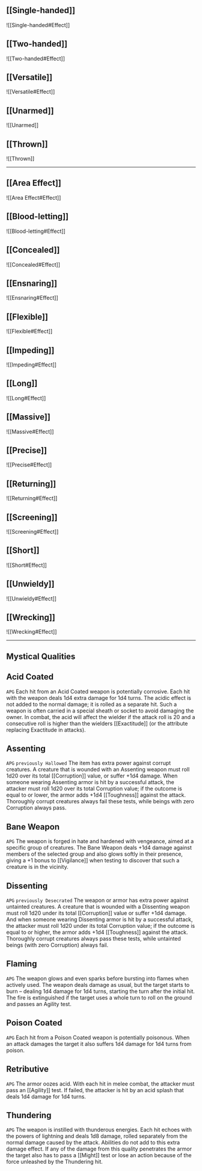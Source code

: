 ## [[Single-handed]]
![[Single-handed#Effect]]
## [[Two-handed]]
![[Two-handed#Effect]]
## [[Versatile]]
![[Versatile#Effect]]
## [[Unarmed]]
![[Unarmed]]
## [[Thrown]]
![[Thrown]]

---

## [[Area Effect]]
![[Area Effect#Effect]]
## [[Blood-letting]]
![[Blood-letting#Effect]]
## [[Concealed]]
![[Concealed#Effect]]
## [[Ensnaring]]
![[Ensnaring#Effect]]
## [[Flexible]]
![[Flexible#Effect]]
## [[Impeding]]
![[Impeding#Effect]]
## [[Long]]
![[Long#Effect]]
## [[Massive]]
![[Massive#Effect]]
## [[Precise]]
![[Precise#Effect]]
## [[Returning]]
![[Returning#Effect]]
## [[Screening]]
![[Screening#Effect]]
## [[Short]]
![[Short#Effect]]
## [[Unwieldy]]
![[Unwieldy#Effect]]
## [[Wrecking]]
![[Wrecking#Effect]]

---
## Mystical Qualities
## Acid Coated
`APG`
Each hit from an Acid Coated weapon is potentially corrosive. Each hit with the weapon deals 1d4 extra damage for 1d4 turns. The acidic effect is not added to the normal damage; it is rolled as a separate hit. Such a weapon is often carried in a special sheath or socket to avoid damaging the owner. In combat, the acid will affect the wielder if the attack roll is 20 and a consecutive roll is higher than the wielders [[Exactitude]] (or the attribute replacing Exactitude in attacks).
## Assenting
`APG`
`previously Hallowed`
The item has extra power against corrupt creatures. A creature that is wounded with an Assenting weapon must roll 1d20 over its total [[Corruption]] value, or suffer +1d4 damage. When someone wearing Assenting armor is hit by a successful attack, the attacker must roll 1d20 over its total Corruption value; if the outcome is equal to or lower, the armor adds +1d4 [[Toughness]] against the attack. Thoroughly corrupt creatures always fail these tests, while beings with zero Corruption always pass.
## Bane Weapon
`APG`
The weapon is forged in hate and hardened with vengeance, aimed at a specific group of creatures. The Bane Weapon deals +1d4 damage against members of the selected group and also glows softly in their presence, giving a +1 bonus to [[Vigilance]] when testing to discover that such a creature is in the vicinity.
## Dissenting
`APG`
`previously Desecrated`
The weapon or armor has extra power against untainted creatures. A creature that is wounded with a Dissenting weapon must roll 1d20 under its total [[Corruption]] value or suffer +1d4 damage. And when someone wearing Dissenting armor is hit by a successful attack, the attacker must roll 1d20 under its total Corruption value; if the outcome is equal to or higher, the armor adds +1d4 [[Toughness]] against the attack. Thoroughly corrupt creatures always pass these tests, while untainted beings (with zero Corruption) always fail.
## Flaming
`APG`
The weapon glows and even sparks before bursting into flames when actively used. The weapon deals damage as usual, but the target starts to burn – dealing 1d4 damage for 1d4 turns, starting the turn after the initial hit. The fire is extinguished if the target uses a whole turn to roll on the ground and passes an Agility test.
## Poison Coated
`APG`
Each hit from a Poison Coated weapon is potentially poisonous. When an attack damages the target it also suffers 1d4 damage for 1d4 turns from poison.
## Retributive
`APG`
The armor oozes acid. With each hit in melee combat, the attacker must pass an [[Agility]] test. If failed, the attacker is hit by an acid splash that deals 1d4 damage for 1d4 turns.
## Thundering
`APG`
The weapon is instilled with thunderous energies. Each hit echoes with the powers of lightning and deals 1d8 damage, rolled separately from the normal damage caused by the attack. Abilities do not add to this extra damage effect. If any of the damage from this quality penetrates the armor the target also has to pass a [[Might]] test or lose an action because of the force unleashed by the Thundering hit.